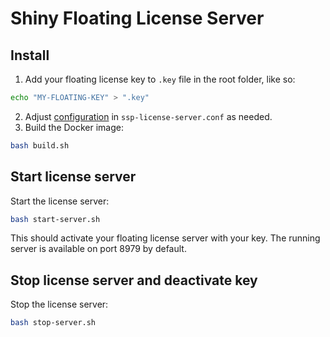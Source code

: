 # Shiny Floating License Server

## Install

1. Add your floating license key to `.key` file in the root folder, like so: 
```bash 
echo "MY-FLOATING-KEY" > ".key"
```
2. Adjust [configuration](https://wyday.com/limelm/help/turbofloat-server/#config) in `ssp-license-server.conf` as needed. 
2. Build the Docker image: 
```bash
bash build.sh
```


## Start license server

Start the license server: 
```bash
bash start-server.sh
```

This should activate your floating license server with your key. The running server is available on port 8979 by default.


## Stop license server and deactivate key

Stop the license server:
```bash
bash stop-server.sh
```
